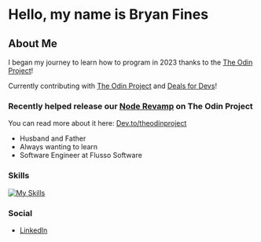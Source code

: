 # Hello, my name is Bryan Fines

## About Me

I began my journey to learn how to program in 2023 thanks to the [The Odin Project](https://www.theodinproject.com/)!

Currently contributing with [The Odin Project](https://github.com/TheOdinProject) and [Deals for Devs](https://github.com/Learn-Build-Teach/deals-for-devs)!

### Recently helped release our [Node Revamp](https://www.theodinproject.com/paths/full-stack-javascript/courses/nodejs) on The Odin Project
You can read more about it here: [Dev.to/theodinproject](https://dev.to/theodinproject/updates-to-the-node-course-postgresql-prisma-and-more-4dl3)

- Husband and Father
- Always wanting to learn
- Software Engineer at Flusso Software

### Skills

[![My Skills](https://skillicons.dev/icons?i=js,html,css,mongodb,py,ts,webpack,react,nodejs,express,jest,npm)](https://skillicons.dev)

### Social

- [LinkedIn](https://www.linkedin.com/in/bryan-fines-a44384270/)
